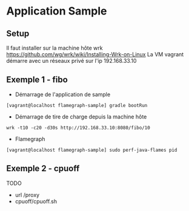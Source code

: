 # Application Sample

## Setup
Il faut installer sur la machine hôte wrk https://github.com/wg/wrk/wiki/Installing-Wrk-on-Linux
La VM vagrant démarre avec un réseaux privé sur l'ip 192.168.33.10


## Exemple 1 - fibo

- Démarrage de l'application de sample
```
[vagrant@localhost flamegraph-sample] gradle bootRun
```
-  Démarrage de tire de charge depuis la machine hôte
```
wrk -t10 -c20 -d30s http://192.168.33.10:8080/fibo/10
```
- Flamegraph
```
[vagrant@localhost flamegraph-sample] sudo perf-java-flames pid
```

## Exemple 2 - cpuoff

TODO
- url /proxy
- cpuoff/cpuoff.sh
